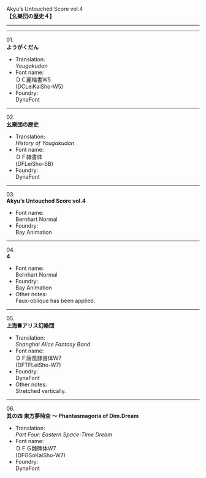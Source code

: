 Akyu’s Untouched Score vol.4  
**【幺樂団の歴史４】**

---  
---

01\.  
**ようがくだん**
  - Translation:  
*Yougakudan*
  - Font name:  
ＤＣ麗楷書W5  
(DCLeiKaiSho-W5)
  - Foundry:  
DynaFont

---

02\.  
**幺樂団の歴史**
  - Translation:  
*History of Yougakudan*
  - Font name:  
ＤＦ隷書体  
(DFLeiSho-SB)
  - Foundry:  
DynaFont

---

03\.  
**Akyu’s Untouched Score vol.4**
  - Font name:  
Bernhart Normal
  - Foundry:  
Bay Animation

---

04\.  
**4**
  - Font name:  
Bernhart Normal
  - Foundry:  
Bay Animation
  - Other notes:  
Faux-oblique has been applied.

---

05\.  
**上海■アリス幻樂団**
  - Translation:  
*Shanghai Alice Fantasy Band*
  - Font name:  
ＤＦ唐風隷書体W7  
(DFTFLeiSho-W7)
  - Foundry:  
DynaFont
  - Other notes:  
Stretched vertically.

---

06\.  
**其の四 東方夢時空 ～ Phantasmagoria of Dim.Dream**
  - Translation:  
*Part Four: Eastern Space-Time Dream*
  - Font name:  
ＤＦＧ魏碑体W7  
(DFGSoKaiSho-W7)
  - Foundry:  
DynaFont
